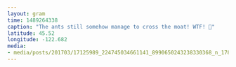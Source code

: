 ```yaml
---
layout: gram
time: 1489264338
caption: "The ants still somehow manage to cross the moat! WTF! 🐜"
latitude: 45.52
longitude: -122.682
media:
- media/posts/201703/17125989_224745034661141_8990650243238330368_n_17874110116040263.jpg
---
```

